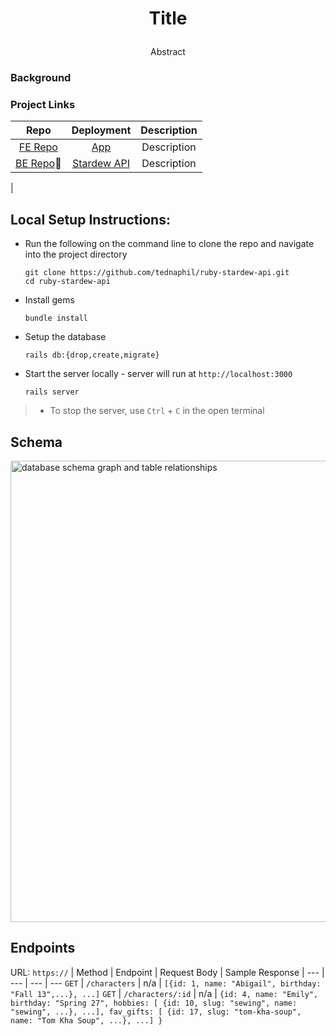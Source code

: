 <!-- <div align="center">
  <img src="" alt="" height="200px">
</div> -->

<!-- <div>
  <img src="" alt="" height="200px">
</div> -->

# <p align="center">Title</p>

<!-- ## Summary: -->
<p align="center">Abstract</p>

### Background

### Project Links
|Repo|Deployment|Description|
|:--:|:--:|:--:|
|[FE Repo]()|[App]()| Description|
|[BE Repo](https://github.com/tednaphil/ruby-stardew-api)📍 | [Stardew API]()| Description|
|

## Local Setup Instructions:
- Run the following on the command line to clone the repo and navigate into the project directory
    ```
    git clone https://github.com/tednaphil/ruby-stardew-api.git
    cd ruby-stardew-api
    ```
- Install gems
    ```
    bundle install
    ```
- Setup the database
    ```
    rails db:{drop,create,migrate}
    ```
- Start the server locally - server will run at `http://localhost:3000`
    ```
    rails server
    ```

> - To stop the server, use `Ctrl` + `C` in the open terminal
<!-- * How to run the test suite -->

## Schema
<img width="738" alt="database schema graph and table relationships" src="https://github.com/user-attachments/assets/ca4f9c09-9c10-47d5-9de5-851548ea7d4e">


## Endpoints
URL: `https://`
| Method | Endpoint | Request Body | Sample Response |
--- | --- | --- | ---
`GET` | `/characters` | n/a | `[{id: 1, name: "Abigail", birthday: "Fall 13",...}, ...]`
`GET` | `/characters/:id` | n/a | `{id: 4, name: "Emily", birthday: "Spring 27", hobbies: [
{id: 10, slug: "sewing", name: "sewing", ...},
...],
fav_gifts: [
{id: 17, slug: "tom-kha-soup", name: "Tom Kha Soup", ...},
...]
}`
<!-- 
`POST` | `/user_favs/` | `{fav: {user_id: 1, tea_id: 5}}` | `{id: 2, user_id: 1, tea_id: 5}`
`PATCH` | `/user_favs/` | `{fav: {user_id: 1, tea_id: 5}}` | `{id: 2, user_id: 1, tea_id: 5}`
`DELETE` | `/user_favs/:fav_id` | n/a | n/a -->
